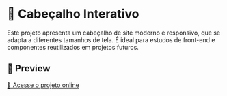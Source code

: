 
# 📌 Cabeçalho Interativo

Este projeto apresenta um cabeçalho de site moderno e responsivo, que se adapta a diferentes tamanhos de tela. É ideal para estudos de front-end e componentes reutilizados em projetos futuros.


## 📸 Preview

[🔗 Acesse o projeto online](https://jaqueline-gotardi.github.io/cabecalho-interativo/)
